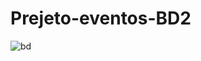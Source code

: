# Prejeto-eventos-BD2

![bd](https://user-images.githubusercontent.com/68386929/205418770-7569a9e1-8a37-43ec-ba8c-c7c35d2c5a29.jpg)
